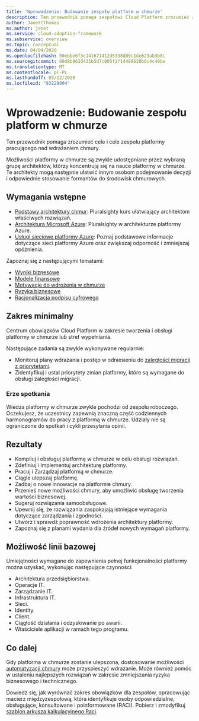 ```yaml
---
title: 'Wprowadzenie: Budowanie zespołu platform w chmurze'
description: Ten przewodnik pomaga zespołowi Cloud Platform zrozumieć zakres, elementy dostarczane i funkcje, z którymi są odpowiedzialni.
author: JanetCThomas
ms.author: janet
ms.service: cloud-adoption-framework
ms.subservice: overview
ms.topic: conceptual
ms.date: 04/04/2020
ms.openlocfilehash: 50ebbe6f3c141671412d5338d89c1de623ab3b0c
ms.sourcegitcommit: 60d8b863d431b5d7c005f2f14488620b6c4c49be
ms.translationtype: MT
ms.contentlocale: pl-PL
ms.lasthandoff: 05/12/2020
ms.locfileid: "83229004"
---
```

# <a name="get-started-build-a-cloud-platform-team"></a>Wprowadzenie: Budowanie zespołu platform w chmurze

Ten przewodnik pomaga zrozumieć cele i cele zespołu platformy pracującego nad wdrażaniem chmury.

Możliwości platformy w chmurze są zwykle udostępniane przez wybraną grupę architektów, którzy koncentrują się na nauce platformy w chmurze. Te architekty mogą następnie ułatwić innym osobom podejmowanie decyzji i odpowiednie stosowanie formantów do środowisk chmurowych.

## <a name="prerequisites"></a>Wymagania wstępne

- [Podstawy architektury chmur](https://www.pluralsight.com/courses/cloud-architecture-foundations): Pluralsighty kurs ułatwiający architektom właściwych rozwiązań.
- [Architektura Microsoft Azure](https://www.pluralsight.com/courses/cloud-architecture-foundations): Pluralsighty w architekturze platformy Azure.
- [Usługi sieciowe platformy Azure](https://docs.microsoft.com/learn/modules/intro-to-azure-networking): Poznaj podstawowe informacje dotyczące sieci platformy Azure oraz zwiększaj odporność i zmniejszaj opóźnienia.

Zapoznaj się z następującymi tematami:

- [Wyniki biznesowe](../../strategy/business-outcomes/index.md)
- [Modele finansowe](../../strategy/financial-models.md)
- [Motywacje do wdrożenia w chmurze](../../strategy/motivations.md)
- [Ryzyka biznesowe](../../govern/policy-compliance/risk-tolerance.md)
- [Racjonalizacja podpisu cyfrowego](../../digital-estate/index.md)

## <a name="minimum-scope"></a>Zakres minimalny

Centrum obowiązków Cloud Platform w zakresie tworzenia i obsługi platformy w chmurze lub stref wypełniania.

Następujące zadania są zwykle wykonywane regularnie:

- Monitoruj plany wdrażania i postęp w odniesieniu do [zaległości migracji z priorytetami](../../migrate/migration-considerations/assess/release-iteration-backlog.md).
- Zidentyfikuj i ustal priorytety zmian platformy, które są wymagane do obsługi zaległości migracji.

### <a name="meeting-cadence"></a>Erze spotkania

Wiedza platformy w chmurze zwykle pochodzi od zespołu roboczego. Oczekujesz, że uczestnicy zapewnią znaczną część codziennych harmonogramów do pracy z platformą w chmurze. Udziały nie są ograniczone do spotkań i cykli przesyłania opinii.

## <a name="deliverables"></a>Rezultaty

- Kompiluj i obsługuj platformę w chmurze w celu obsługi rozwiązań.
- Zdefiniuj i Implementuj architekturę platformy.
- Pracuj i Zarządzaj platformą w chmurze.
- Ciągle ulepszaj platformę.
- Zadbaj o nowe innowacje na platformie chmury.
- Przenieś nowe możliwości chmury, aby umożliwić obsługę tworzenia wartości biznesowej.
- Sugeruj rozwiązania samoobsługowe.
- Upewnij się, że rozwiązania zaspokajają istniejące wymagania dotyczące zarządzania i zgodności.
- Utwórz i sprawdź poprawność wdrożenia architektury platformy.
- Zapoznaj się z planami wydania dla źródeł nowych wymagań platformy.

## <a name="baseline-capability"></a>Możliwość linii bazowej

Umiejętności wymagane do zapewnienia pełnej funkcjonalności platformy można uzyskać, wykonując następujące czynności:

- Architektura przedsiębiorstwa.
- Operacje IT.
- Zarządzanie IT.
- Infrastruktura IT.
- Sieci.
- Identity.
- Client.
- Ciągłość działania i odzyskiwanie po awarii.
- Właściciele aplikacji w ramach tego programu.

## <a name="whats-next"></a>Co dalej

Gdy platforma w chmurze zostanie ulepszona, dostosowanie możliwości [automatyzacji chmury](./cloud-automation.md) może przyspieszyć wdrażanie. Może również pomóc w ustaleniu najlepszych rozwiązań w zakresie zmniejszania ryzyka biznesowego i technicznego.

Dowiedz się, jak wyrównać zakres obowiązków dla zespołów, opracowując macierz międzyzespołową, która identyfikuje osoby odpowiedzialne, obsługujące, konsultowane i poinformowane (RACI). Pobierz i zmodyfikuj [szablon arkusza kalkulacyjnego Raci](https://archcenter.blob.core.windows.net/cdn/fusion/management/raci-template.xlsx).
